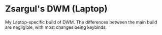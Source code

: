 # Zsargul's DWM (Laptop)

My Laptop-specific build of DWM. The differences between the main build are negligible, with most changes being keybinds.
